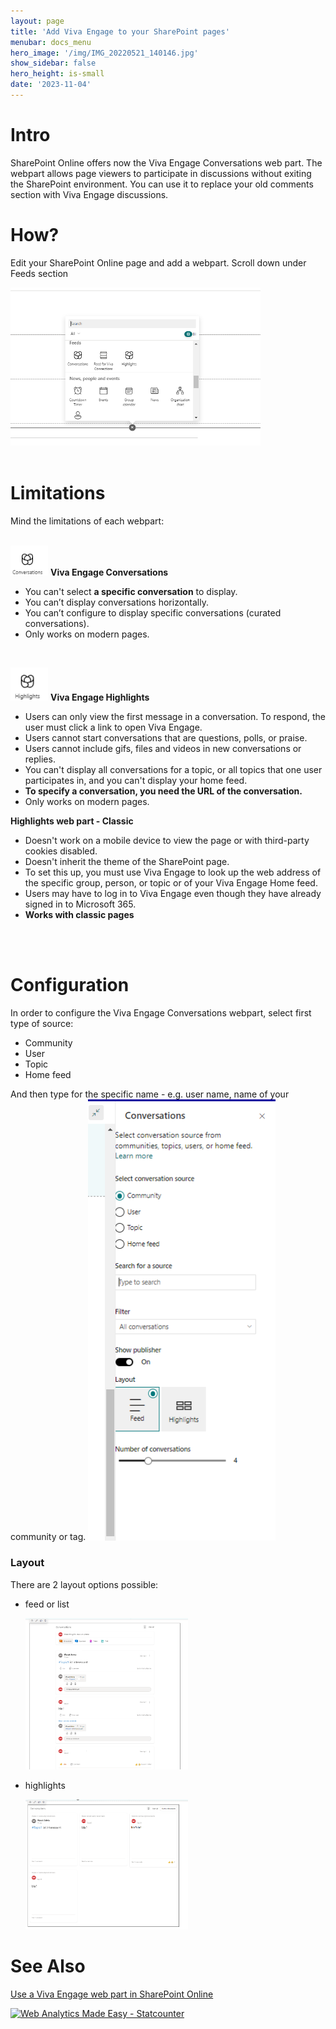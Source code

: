 ```yaml
---
layout: page
title: 'Add Viva Engage to your SharePoint pages'
menubar: docs_menu
hero_image: '/img/IMG_20220521_140146.jpg'
show_sidebar: false
hero_height: is-small
date: '2023-11-04'
---
```


<h1>Intro</h1>

SharePoint Online offers now the Viva Engage Conversations web part. The webpart allows page viewers to participate in discussions without exiting the SharePoint environment. You can use it to replace your old comments section with Viva Engage discussions.


<h1>How?</h1>

Edit your SharePoint Online page and add a webpart. Scroll down under Feeds section

<img src="/articles/images/GitHub-VivaEngage1.PNG" width="400">
<br/><br/>
<h1>Limitations</h1>
Mind the limitations of each webpart:
<br/><br/>

<img src="/articles/images/GitHub-VivaEngage-conversations.PNG" width="60">    **Viva Engage Conversations**      
* You can't select **a specific conversation** to display.
* You can’t display conversations horizontally.
* You can’t configure to display specific conversations (curated conversations).
* Only works on modern pages.
<br/>

 <img src="/articles/images/GitHub-VivaEngage-highlights.PNG" width="60">     **Viva Engage Highlights**    

* Users can only view the first message in a conversation. To respond, the user must click a link to open Viva Engage.
* Users cannot start conversations that are questions, polls, or praise.
* Users cannot include gifs, files and videos in new conversations or replies.
* You can't display all conversations for a topic, or all topics that one user participates in, and you can't display your home feed.
* **To specify a conversation, you need the URL of the conversation.**
* Only works on modern pages.

**Highlights web part - Classic**
* Doesn't work on a mobile device to view the page or with third-party cookies disabled.
* Doesn't inherit the theme of the SharePoint page.
* To set this up, you must use Viva Engage to look up the web address of the specific group, person, or topic or of your Viva Engage Home feed.
* Users may have to log in to Viva Engage even though they have already signed in to Microsoft 365.
* **Works with classic pages**

  
<br/><br/>
<h1>Configuration</h1>

In order to configure the Viva Engage Conversations webpart, select first type of source:
* Community
* User
* Topic
* Home feed

And then type for the specific name - e.g. user name, name of your community or tag.
<img src="/articles/images/GitHub-VivaEngage.PNG" width="300">

<h3>Layout</h3>
There are 2 layout options possible:

* feed or list

  <img src="/articles/images/GitHub-VivaEngage-conversations1.PNG" width="260">
* highlights

  <img src="/articles/images/GitHub-VivaEngage-conversations2.PNG" width="260">


<h1>See Also</h1>
<a href="https://support.microsoft.com/en-us/office/use-a-viva-engage-web-part-in-sharepoint-online-a53cfa0c-3d09-42c8-a286-1038a81c59da">Use a Viva Engage web part in SharePoint Online</a>



<!-- Default Statcounter code for Add Viva Engage to your
SharePoi
https://powershellscripts.github.io/articles/English/Viva/Add%20Viva%20Engage%20to%20your%20SharePoi
-->
<script type="text/javascript">
var sc_project=12941102; 
var sc_invisible=1; 
var sc_security="1686de16"; 
</script>
<script type="text/javascript"
src="https://www.statcounter.com/counter/counter.js"
async></script>
<noscript><div class="statcounter"><a title="Web Analytics
Made Easy - Statcounter" href="https://statcounter.com/"
target="_blank"><img class="statcounter"
src="https://c.statcounter.com/12941102/0/1686de16/1/"
alt="Web Analytics Made Easy - Statcounter"
referrerPolicy="no-referrer-when-downgrade"></a></div></noscript>
<!-- End of Statcounter Code -->
